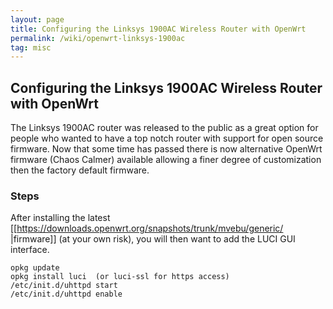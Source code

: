 ```yaml
---
layout: page
title: Configuring the Linksys 1900AC Wireless Router with OpenWrt
permalink: /wiki/openwrt-linksys-1900ac
tag: misc
---
```


## Configuring the Linksys 1900AC Wireless Router with OpenWrt

The Linksys 1900AC router was released to the public as a great option for people who wanted to have a top notch router with 
support for open source firmware.  Now that some time has passed there is now alternative OpenWrt firmware (Chaos Calmer) available 
allowing a finer degree of customization then the factory default firmware.  

### Steps
After installing the latest [[https://downloads.openwrt.org/snapshots/trunk/mvebu/generic/
|firmware]] (at your own risk), you will then want to add the LUCI GUI interface.
```
opkg update
opkg install luci  (or luci-ssl for https access)
/etc/init.d/uhttpd start
/etc/init.d/uhttpd enable
```